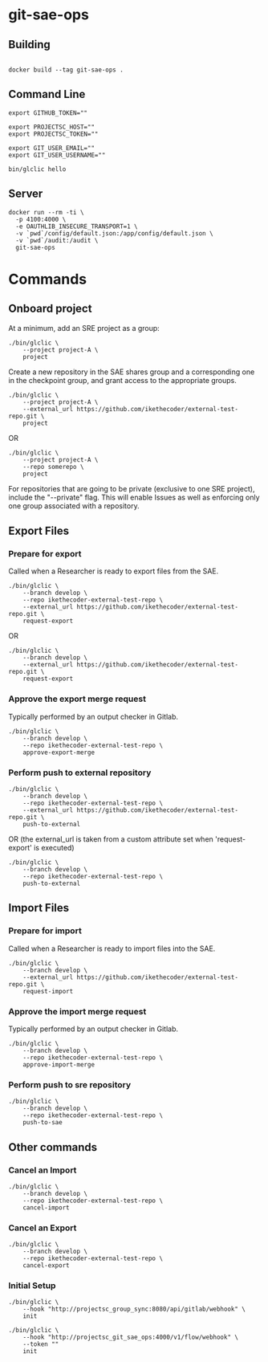 # git-sae-ops

## Building

```

docker build --tag git-sae-ops .

```


## Command Line

```
export GITHUB_TOKEN=""

export PROJECTSC_HOST=""
export PROJECTSC_TOKEN=""

export GIT_USER_EMAIL=""
export GIT_USER_USERNAME=""

bin/glclic hello

```

## Server

```
docker run --rm -ti \
  -p 4100:4000 \
  -e OAUTHLIB_INSECURE_TRANSPORT=1 \
  -v `pwd`/config/default.json:/app/config/default.json \
  -v `pwd`/audit:/audit \
  git-sae-ops

```

# Commands

## Onboard project

At a minimum, add an SRE project as a group:

```
./bin/glclic \
    --project project-A \
    project
```


Create a new repository in the SAE shares group and a corresponding one in the checkpoint group, and grant access to the appropriate groups.

```
./bin/glclic \
    --project project-A \
    --external_url https://github.com/ikethecoder/external-test-repo.git \
    project
```

OR

```
./bin/glclic \
    --project project-A \
    --repo somerepo \
    project
```

For repositories that are going to be private (exclusive to one SRE project), include the "--private" flag.  This will enable Issues as well as enforcing only one group associated with a repository.


## Export Files

### Prepare for export

Called when a Researcher is ready to export files from the SAE.

```
./bin/glclic \
    --branch develop \
    --repo ikethecoder-external-test-repo \
    --external_url https://github.com/ikethecoder/external-test-repo.git \
    request-export
```

OR 

```
./bin/glclic \
    --branch develop \
    --external_url https://github.com/ikethecoder/external-test-repo.git \
    request-export
```


### Approve the export merge request

Typically performed by an output checker in Gitlab.

```
./bin/glclic \
    --branch develop \
    --repo ikethecoder-external-test-repo \
    approve-export-merge

```

### Perform push to external repository

```
./bin/glclic \
    --branch develop \
    --repo ikethecoder-external-test-repo \
    --external_url https://github.com/ikethecoder/external-test-repo.git \
    push-to-external
```

OR (the external_url is taken from a custom attribute set when 'request-export' is executed)

```
./bin/glclic \
    --branch develop \
    --repo ikethecoder-external-test-repo \
    push-to-external
```


## Import Files

### Prepare for import

Called when a Researcher is ready to import files into the SAE.

```
./bin/glclic \
    --branch develop \
    --external_url https://github.com/ikethecoder/external-test-repo.git \
    request-import
```

### Approve the import merge request

Typically performed by an output checker in Gitlab.

```
./bin/glclic \
    --branch develop \
    --repo ikethecoder-external-test-repo \
    approve-import-merge

```

### Perform push to sre repository

```
./bin/glclic \
    --branch develop \
    --repo ikethecoder-external-test-repo \
    push-to-sae
```


## Other commands

### Cancel an Import

```
./bin/glclic \
    --branch develop \
    --repo ikethecoder-external-test-repo \
    cancel-import
```

### Cancel an Export

```
./bin/glclic \
    --branch develop \
    --repo ikethecoder-external-test-repo \
    cancel-export
```


### Initial Setup

```
./bin/glclic \
    --hook "http://projectsc_group_sync:8080/api/gitlab/webhook" \
    init

./bin/glclic \
    --hook "http://projectsc_git_sae_ops:4000/v1/flow/webhook" \
    --token ""
    init
```